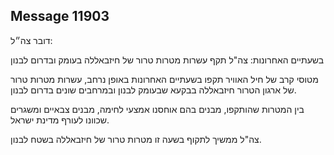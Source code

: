 ## Message 11903

דובר צה״ל:

בשעתיים האחרונות: צה"ל תקף עשרות מטרות טרור של חיזבאללה בעומק ובדרום לבנון

מטוסי קרב של חיל האוויר תקפו בשעתיים האחרונות באופן נרחב, עשרות מטרות טרור של ארגון הטרור חיזבאללה בבקעא שבעומק לבנון ובמרחבים שונים בדרום לבנון. 

בין המטרות שהותקפו, מבנים בהם אוחסנו אמצעי לחימה, מבנים צבאיים ומשגרים שכוונו לעורף מדינת ישראל. 

צה"ל ממשיך לתקוף בשעה זו מטרות טרור של חיזבאללה בשטח לבנון.

